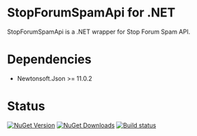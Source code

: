 # StopForumSpamApi for .NET

StopForumSpamApi is a .NET wrapper for Stop Forum Spam API.

# Dependencies

- Newtonsoft.Json >= 11.0.2

# Status

[![NuGet Version](https://img.shields.io/nuget/v/StopForumSpamApi.svg)](https://www.nuget.org/packages/StopForumSpamApi/ "NuGet Version")
[![NuGet Downloads](https://img.shields.io/nuget/dt/StopForumSpamApi.svg)](https://www.nuget.org/packages/StopForumSpamApi/ "NuGet Downloads")
[![Build status](https://ci.appveyor.com/api/projects/status/mp91vkn674mwdfhk?svg=true)](https://ci.appveyor.com/project/ffernandolima/stop-forum-spam-api)
